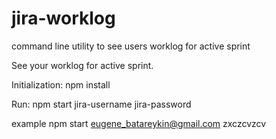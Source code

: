 # jira-worklog
command line utility to see users worklog for active sprint

See your worklog for active sprint.

Initialization: 
npm install

Run:
npm start jira-username jira-password

example
npm start eugene_batareykin@gmail.com zxczcvzcv
